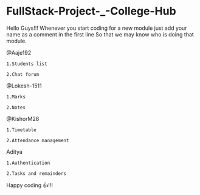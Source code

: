 # FullStack-Project-_-College-Hub

Hello Guys!!!
Whenever you start coding for a new module just add your name as a comment in the first line
So that we may know who is doing that module.

@Aaje192
    
    1.Students list

    2.Chat forum

@Lokesh-1511

    1.Marks

    2.Notes

@KishorM28

    1.Timetable

    2.Attendance management

Aditya

    1.Authentication 

    2.Tasks and remainders


Happy coding 👍!!!



